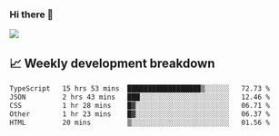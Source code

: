 ### Hi there 👋
<img align="center" src="https://github-readme-stats.vercel.app/api?username=Tumao727&show_icons=true&hide_title=true&theme=dracula" />


## 📈 Weekly development breakdown
<!--START_SECTION:waka-->

```txt
TypeScript   15 hrs 53 mins  ██████████████████▒░░░░░░   72.73 %
JSON         2 hrs 43 mins   ███░░░░░░░░░░░░░░░░░░░░░░   12.46 %
CSS          1 hr 28 mins    █▓░░░░░░░░░░░░░░░░░░░░░░░   06.71 %
Other        1 hr 23 mins    █▓░░░░░░░░░░░░░░░░░░░░░░░   06.37 %
HTML         20 mins         ▒░░░░░░░░░░░░░░░░░░░░░░░░   01.56 %
```

<!--END_SECTION:waka-->